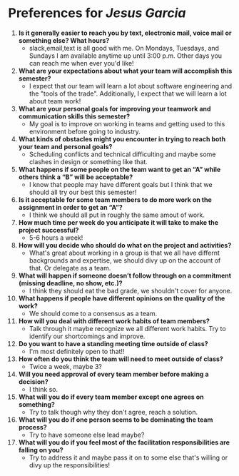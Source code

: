 # Preferences for _Jesus Garcia_

1. __Is it generally easier to reach you by text, electronic mail, voice mail or something else?  What hours?__ 
   * slack,email,text is all good with me. On Mondays, Tuesdays, and Sundays I am available anytime up until 3:00 p.m. Other days you can reach me when ever you'd like!
1. __What are your expectations about what your team will accomplish this semester?__ 
   * I expect that our team will learn a lot about software engineering and the "tools of the trade". Additionally, I expect that we will learn a lot about team work!
1. __What are your personal goals for improving your teamwork and communication skills this semester?__ 
   * My goal is to improve on working in teams and getting used to this environment before going to industry.
1. __What kinds of obstacles might you encounter in trying to reach both your team and personal goals?__ 
   * Scheduling conflicts and technical difficulting and maybe some clashes in design or something like that.
1. __What happens if some people on the team want to get an “A” while others think a “B” will be acceptable?__ 
   * I know that people may have different goals but I think that we should all try our best this semester!
1. __Is it acceptable for some team members to do more work on the assignment in order to get an “A”?__ 
   * I think we should all put in roughly the same amout of work.
1. __How much time per week do you anticipate it will take to make the project successful?__ 
   * 5-6 hours a week!
1. __How will you decide who should do what on the project and activities?__ 
   * What's great about working in a group is that we all have differnt backgrounds and expertise, we should divy up on the account of that. Or delegate as a team.
1. __What will happen if someone doesn’t follow through on a commitment (missing deadline, no show, etc.)?__ 
   * I think they should eat the bad grade, we shouldn't cover for anyone.
1. __What happens if people have different opinions on the quality of the work?__ 
   * We should come to a consensus as a team.
1. __How will you deal with different work habits of team members?__ 
   * Talk through it maybe recognize we all different work habits. Try to identify our shortcomings and improve.
1. __Do you want to have a standing meeting time outside of class?__ 
   * I'm most definitely open to that!!
1. __How often do you think the team will need to meet outside of class?__ 
   * Twice a week, maybe 3?
1. __Will you need approval of every team member before making a decision?__ 
   * I think so.
1. __What will you do if every team member except one agrees on something?__ 
   * Try to talk though why they don't agree, reach a solution.
1. __What will you do if one person seems to be dominating the team process?__ 
   * Try to have someone else lead maybe?
1. __What will you do if you feel most of the facilitation responsibilities are falling on you?__ 
   * Try to address it and maybe pass it on to some else that's willing or divy up the responsibilities!
